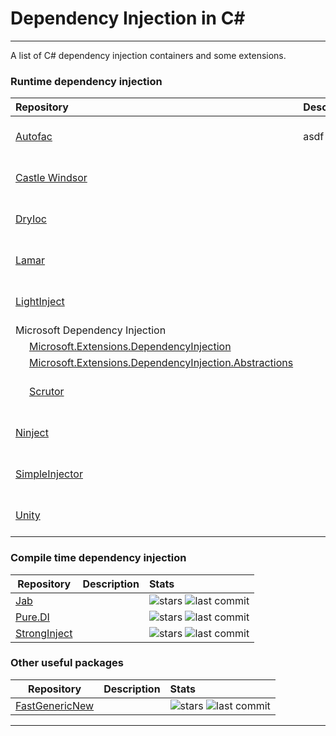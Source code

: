# Dependency Injection in C#

---

A list of C# dependency injection containers and some extensions.

### Runtime dependency injection

<table class="table">
    <thead><tr><th>Repository</th><th>Descriprion</th><th>Stats</th></tr></thead>
    <tbody>
        <tr>
            <td><a href="https://github.com/autofac/Autofac">Autofac</a></td>
            <td>asdf</td>
            <td>
                <img src="https://img.shields.io/github/stars/autofac/Autofac?style=flat-square&cacheSeconds=604800"  alt="stars"/>
                <img src="https://img.shields.io/github/last-commit/autofac/Autofac?style=flat-square&cacheSeconds=86400"  alt="last commit"/>
            </td>
        </tr>
        <tr>
            <td><a href="https://github.com/castleproject/Windsor">Castle Windsor</a></td>
            <td></td>
            <td>
                <img src="https://img.shields.io/github/stars/castleproject/Windsor?style=flat-square&cacheSeconds=604800"  alt="stars"/>
                <img src="https://img.shields.io/github/last-commit/castleproject/Windsor?style=flat-square&cacheSeconds=86400"  alt="last commit"/>
            </td>
        </tr>
        <tr>
            <td><a href="https://github.com/dadhi/DryIoc">DryIoc</a></td>
            <td></td>
            <td>
                <img src="https://img.shields.io/github/stars/dadhi/DryIoc?style=flat-square&cacheSeconds=604800"  alt="stars"/>
                <img src="https://img.shields.io/github/last-commit/dadhi/DryIoc?style=flat-square&cacheSeconds=86400"  alt="last commit"/>
            </td>
        </tr>
        <tr>
            <td><a href="https://github.com/JasperFx/lamar">Lamar</a></td>
            <td></td>
            <td>
                <img src="https://img.shields.io/github/stars/JasperFx/lamar?style=flat-square&cacheSeconds=604800"  alt="stars"/>
                <img src="https://img.shields.io/github/last-commit/JasperFx/lamar?style=flat-square&cacheSeconds=86400"  alt="last commit"/>
            </td>
        </tr>
        <tr>
            <td><a href="https://github.com/seesharper/LightInject">LightInject</a></td>
            <td></td>
            <td>
                <img src="https://img.shields.io/github/stars/seesharper/LightInject?style=flat-square&cacheSeconds=604800"  alt="stars"/>
                <img src="https://img.shields.io/github/last-commit/seesharper/LightInject?style=flat-square&cacheSeconds=86400"  alt="last commit"/>
            </td>
        </tr>
        <tr>
            <td colspan="3">Microsoft Dependency Injection</td>
        </tr>
        <tr>
            <td class="sub"><a href="https://github.com/dotnet/runtime/blob/main/src/libraries/Microsoft.Extensions.DependencyInjection/README.md">Microsoft.Extensions.DependencyInjection</a></td>
            <td></td>
            <td></td>
        </tr>
        <tr>
            <td class="sub"><a href="https://github.com/dotnet/runtime/blob/main/src/libraries/Microsoft.Extensions.DependencyInjection.Abstractions/README.md">Microsoft.Extensions.DependencyInjection.Abstractions</a></td>
            <td></td>
            <td></td>
        </tr>
        <tr>
            <td class="sub"><a href="https://github.com/khellang/Scrutor">Scrutor</a></td>
            <td></td>
            <td>
                <img src="https://img.shields.io/github/stars/khellang/Scrutor?style=flat-square&cacheSeconds=604800"  alt="stars"/>
                <img src="https://img.shields.io/github/last-commit/khellang/Scrutor?style=flat-square&cacheSeconds=86400"  alt="last commit"/>
            </td>
        </tr>
        <tr>
            <td><a href="https://github.com/ninject/Ninject">Ninject</a></td>
            <td></td>
            <td>
                <img src="https://img.shields.io/github/stars/ninject/Ninject?style=flat-square&cacheSeconds=604800"  alt="stars"/>
                <img src="https://img.shields.io/github/last-commit/ninject/Ninject?style=flat-square&cacheSeconds=86400"  alt="last commit"/>
            </td>
        </tr>
        <tr>
            <td><a href="https://github.com/simpleinjector/SimpleInjector">SimpleInjector</a></td>
            <td></td>
            <td>
                <img src="https://img.shields.io/github/stars/simpleinjector/SimpleInjector?style=flat-square&cacheSeconds=604800"  alt="stars"/>
                <img src="https://img.shields.io/github/last-commit/simpleinjector/SimpleInjector?style=flat-square&cacheSeconds=86400"  alt="last commit"/>
            </td>
        </tr>
        <tr>
            <td><a href="https://github.com/unitycontainer/unity">Unity</a></td>
            <td></td>
            <td>
                <img src="https://img.shields.io/github/stars/unitycontainer/unity?style=flat-square&cacheSeconds=604800"  alt="stars"/>
                <img src="https://img.shields.io/github/last-commit/unitycontainer/unity?style=flat-square&cacheSeconds=86400"  alt="last commit"/>
            </td>
        </tr>
    </tbody>
</table>

### Compile time dependency injection

<div class="table">

| Repository                                                      | Description | Stats                                                                                                                                                                                                                                        |
|-----------------------------------------------------------------|:------------|:---------------------------------------------------------------------------------------------------------------------------------------------------------------------------------------------------------------------------------------------|
| [Jab](https://github.com/pakrym/jab)                            |             | ![stars](https://img.shields.io/github/stars/pakrym/jab?style=flat-square&cacheSeconds=604800) ![last commit](https://img.shields.io/github/last-commit/pakrym/jab?style=flat-square&cacheSeconds=86400)                                     |
| [Pure.DI](https://github.com/DevTeam/Pure.DI)                   |             | ![stars](https://img.shields.io/github/stars/DevTeam/Pure.DI?style=flat-square&cacheSeconds=604800) ![last commit](https://img.shields.io/github/last-commit/DevTeam/Pure.DI?style=flat-square&cacheSeconds=86400)                           |
| [StrongInject](https://github.com/YairHalberstadt/stronginject) |             | ![stars](https://img.shields.io/github/stars/YairHalberstadt/stronginject?style=flat-square&cacheSeconds=604800) ![last commit](https://img.shields.io/github/last-commit/YairHalberstadt/stronginject?style=flat-square&cacheSeconds=86400) |

</div>

### Other useful packages

<div class="table">

| Repository                                                 | Description | Stats                                                                                                                                                                                                                          |
|------------------------------------------------------------|:------------|:-------------------------------------------------------------------------------------------------------------------------------------------------------------------------------------------------------------------------------|
| [FastGenericNew](https://github.com/Nyrest/FastGenericNew) |             | ![stars](https://img.shields.io/github/stars/Nyrest/FastGenericNew?style=flat-square&cacheSeconds=604800) ![last commit](https://img.shields.io/github/last-commit/Nyrest/FastGenericNew?style=flat-square&cacheSeconds=86400) |

</div>

---

<style>
    .table {text-align: left;}
    .table th {
        /*background: purple;*/
    }
    .table tr:nth-child(2) {
        /*background: black;*/
    }
    .sub {padding-left: 30px;}
</style>
